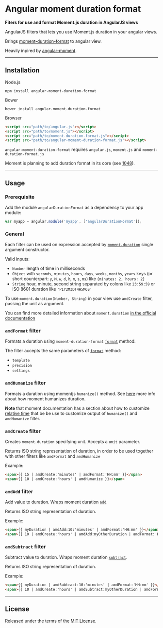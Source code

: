 # Angular moment duration format

**Fiters for use and format Moment.js duration in AngularJS views**

AngularJS filters that lets you use Moment.js duration in your angular views.

Brings [moment-duration-format](https://github.com/jsmreese/moment-duration-format) to angular view.

Heavily inpired by [angular-moment](https://github.com/urish/angular-moment).

---

## Installation

Node.js

`npm install angular-moment-duration-format`

Bower

`bower install angular-moment-duration-format`

Browser

```html
<script src="path/to/angular.js"></script>
<script src="path/to/moment.js"></script>
<script src="path/to/moment-duration-format.js"></script>
<script src="path/to/angular-moment-duration-format.js"></script>
```

`angular-moment-duration-format` requires `angular.js`, `moment.js` and `moment-duration-format.js`

Moment is planning to add duration format in its core (see [1048](https://github.com/moment/moment/issues/1048)).

---

## Usage

### Prerequisite

Add the module `angularDurationFormat` as a dependency to your app module:

```javascript
var myapp = angular.module('myapp', ['angularDurationFormat']);
```

### General

Each filter can be used on expression accepted by [`moment.duration`](http://momentjs.com/docs/#/durations/creating/) single argument constructor.

Valid inputs:

- `Number` length of time in milliseconds
- `Object` with `seconds`, `minutes`, `hours`, `days`, `weeks`, `months`, `years` keys (or short counterpart: `y`, `M`, `w`, `d`, `h`, `m`, `s`, `ms`)  like `{minutes: 2, hours: 2}`
- `String` hour, minute, second string separated by colons like `23:59:59` or ISO 8601 duration like `'P1Y2M3DT4H5M6S'`

To use `moment.duration(Number, String)` in your view use `amdCreate` filter, passing the unit as argument.

You can find more detailed information about `moment.duration` [in the official documentation](http://momentjs.com/docs/#/durations/creating/)

### `amdFormat` filter

Formats a duration using `moment-duration-format` [`format`](https://github.com/jsmreese/moment-duration-format#basics) method.

The filter accepts the same parameters of [`format`](https://github.com/jsmreese/moment-duration-format#basics) method:

- `template`
- `precision`
- `settings`

### `amdHumanize` filter

Formats a duration using momentjs `humanize()` method. See [here](http://momentjs.com/docs/#/durations/humanize/) more info about how moment humanizes duration.

**Note** that moment documentation has a section about how to customize [relative time](http://momentjs.com/docs/#/customization/relative-time/) that be be use to customize output of `humanize()` and `amdHumanize` filter.

### `amdCreate` filter

Creates `moment.duration` specifying unit. Accepts a `unit` parameter.

Returns ISO string representation of duration, in order to be used together with other filters like `amdFormat` and `amdHumanize`

Example:

```html
<span>{{ 15 | amdCreate:'minutes' | amdFormat:'HH:mm' }}</span>
<span>{{ 10 | amdCreate:'hours' | amdHumanize }}</span>
```

### `amdAdd` filter

Add value to duration. Wraps moment duration [`add`](http://momentjs.com/docs/#/durations/add/).

Returns ISO string representation of duration.

Example:

```html
<span>{{ myDuration | amdAdd:10:'minutes' | amdFormat:'HH:mm' }}</span>
<span>{{ 10 | amdCreate:'hours' | amdAdd:myOtherDuration | amdFormat:'HH:mm' }}</span>
```

### `amdSubtract` filter

Subtract value to duration. Wraps moment duration [`subtract`](http://momentjs.com/docs/#/durations/subtract/).

Returns ISO string representation of duration.

Example:

```html
<span>{{ myDuration | amdSubtract:10:'minutes' | amdFormat:'HH:mm' }}</span>
<span>{{ 10 | amdCreate:'hours' | amdSubtract:myOtherDuration | amdFormat:'HH:mm' }}</span>
```

----

## License

Released under the terms of the [MIT License](LICENSE).